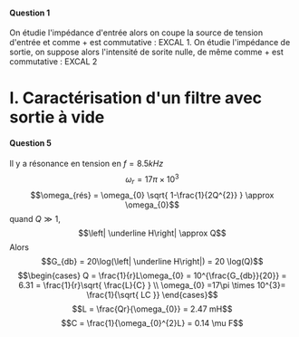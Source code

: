 #### Question 1
On étudie l'impédance d'entrée alors on coupe la source de tension d'entrée et comme $+$ est commutative  : EXCAL 1.
On étudie l'impédance de sortie, on suppose alors l'intensité de sorite nulle, de même comme $+$ est commutative : EXCAL 2

# I. Caractérisation d'un filtre avec sortie à vide
#### Question 5
Il y a résonance en tension en $f = 8.5 kHz$ 
	$$\omega_{r} = 17 \pi \times 10^{3}$$
$$\omega_{rés} = \omega_{0} \sqrt{ 1-\frac{1}{2Q^{2}} } \approx \omega_{0}$$
quand $Q \gg 1$, 
$$\left| \underline H\right| \approx Q$$
Alors
$$G_{db} = 20\log(\left| \underline H\right|) = 20 \log(Q)$$
$$\begin{cases}
Q = \frac{1}{r}L\omega_{0}  = 10^{\frac{G_{db}}{20}} = 6.31 = \frac{1}{r}\sqrt{ \frac{L}{C} } \\
\omega_{0} =17\pi \times 10^{3}= \frac{1}{\sqrt{ LC }}
\end{cases}$$
$$L = \frac{Qr}{\omega_{0}} = 2.47 mH$$
$$C = \frac{1}{\omega_{0}^{2}L} = 0.14 \mu F$$
